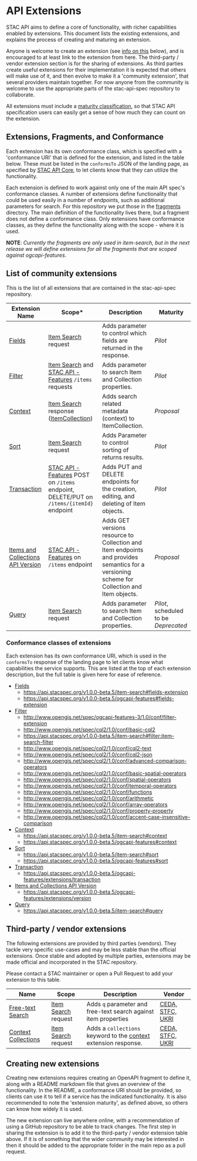 # API Extensions

STAC API aims to define a core of functionality, with richer capabilities enabled by extensions. This document
lists the existing extensions, and explains the process of creating and maturing an extension. 

Anyone is welcome to create an extension (see [info on this](#creating-new-extensions) below), and is encouraged to at least 
link to the extension from here.
The third-party / vendor extension section is for the sharing of extensions. As third parties create useful extensions for their implementation
it is expected that others will make use of it, and then evolve to make it a 'community extension', that several providers maintain together.
For now anyone from the community is welcome to use the appropriate parts of the stac-api-spec repository to collaborate.

All extensions must include a [maturity classification](README.md#maturity-classification), so that STAC API
specification users can easily get a sense of how much they can count on the extension. 

## Extensions, Fragments, and Conformance

Each extension has its own conformance class, which is specified with a 'conformance URI' that is defined for the extension, and listed in 
the table below. These must be listed in the `conformsTo` JSON of the landing page, as specified by [STAC API Core](core/), to let clients
know that they can utilize the functionality. 

Each extension is defined to work against only one of the main API spec's conformance classes. A number of extensions define functionality 
that could be used easily in a number of endpoints, such as additional parameters for search. For this repository we put those in the 
[fragments](fragments/) directory. The main definition of the functionality lives there, but a fragment does not define a conformance class.
Only extensions have conformance classes, as they define the functionality along with the scope - where it is used. 

**NOTE**: *Currently the fragments are only used in item-search, but in the next release we will define extensions for all the fragments that
are scoped against ogcapi-features*.

## List of community extensions

This is the list of all extensions that are contained in the stac-api-spec repository.

| Extension Name                                                                    | Scope*                                                                                                     | Description                                                                                                                                 | Maturity                              |
| --------------------------------------------------------------------------------- | ---------------------------------------------------------------------------------------------------------- | ------------------------------------------------------------------------------------------------------------------------------------------- | ------------------------------------- |
| [Fields](item-search/README.md#fields-extension)                                            | [Item Search](item-search/) request                                                                        | Adds parameter to control which fields are returned in the response.                                                                        | *Pilot*                               |
| [Filter](item-search/README.md#filter-extension)                                            | [Item Search](item-search/) and [STAC API - Features](ogcapi-features) `/items` requests                   | Adds parameter to search Item and Collection properties.                                                                                    | *Pilot*                               |
| [Context](item-search/README.md#context-extension)                                          | [Item Search](item-search/) response ([ItemCollection](fragments/itemcollection/README.md))                | Adds search related metadata (context) to ItemCollection.                                                                                   | *Proposal*                            |
| [Sort](item-search/README.md#sort-extension)                                                | [Item Search](item-search/) request                                                                        | Adds Parameter to control sorting of returns results.                                                                                       | *Pilot*                               |
| [Transaction](ogcapi-features/extensions/transaction/README.md)                   | [STAC API - Features](ogcapi-features) POST on `/items` endpoint, DELETE/PUT on `/items/{itemId}` endpoint | Adds PUT and DELETE endpoints for the creation, editing, and deleting of Item objects.                                                      | *Pilot*                               |
| [Items and Collections API Version](ogcapi-features/extensions/version/README.md) | [STAC API - Features](ogcapi-features) on `/items` endpoint                                                | Adds GET versions resource to Collection and Item endpoints and provides semantics for a versioning scheme for Collection and Item objects. | *Proposal*                            |
| [Query](item-search/README.md#query-extension)                                              | [Item Search](item-search/) request                                                                        | Adds parameter to search Item and Collection properties.                                                                                    | *Pilot*, scheduled to be *Deprecated* |

### Conformance classes of extensions

Each extension has its own conformance URI, which is used in the `conformsTo` response of the landing page to let clients know what capabilities 
the service supports. This are listed at the top of each extension description, but the full table is given here for ease of reference.

- [Fields](item-search/README.md#fields-extension)
  - <https://api.stacspec.org/v1.0.0-beta.5/item-search#fields-extension>
  - <https://api.stacspec.org/v1.0.0-beta.5/ogcapi-features#fields-extension>
- [Filter](item-search/README.md#filter-extension)
  - <http://www.opengis.net/spec/ogcapi-features-3/1.0/conf/filter-extension>
  - <http://www.opengis.net/spec/cql2/1.0/conf/basic-cql2>
  - <https://api.stacspec.org/v1.0.0-beta.5/item-search#filter:item-search-filter>
  - <http://www.opengis.net/spec/cql2/1.0/conf/cql2-text>
  - <http://www.opengis.net/spec/cql2/1.0/conf/cql2-json>
  - <http://www.opengis.net/spec/cql2/1.0/conf/advanced-comparison-operators>
  - <http://www.opengis.net/spec/cql2/1.0/conf/basic-spatial-operators>
  - <http://www.opengis.net/spec/cql2/1.0/conf/spatial-operators>
  - <http://www.opengis.net/spec/cql2/1.0/conf/temporal-operators>
  - <http://www.opengis.net/spec/cql2/1.0/conf/functions>
  - <http://www.opengis.net/spec/cql2/1.0/conf/arithmetic>
  - <http://www.opengis.net/spec/cql2/1.0/conf/array-operators>
  - <http://www.opengis.net/spec/cql2/1.0/conf/property-property>
  - <http://www.opengis.net/spec/cql2/1.0/conf/accent-case-insensitive-comparison>
- [Context](item-search/README.md#context-extension)
  - <https://api.stacspec.org/v1.0.0-beta.5/item-search#context>
  - <https://api.stacspec.org/v1.0.0-beta.5/ogcapi-features#context>
- [Sort](item-search/README.md#sort-extension)
  - <https://api.stacspec.org/v1.0.0-beta.5/item-search#sort>
  - <https://api.stacspec.org/v1.0.0-beta.5/ogcapi-features#sort>
- [Transaction](ogcapi-features/extensions/transaction/README.md)
  - <https://api.stacspec.org/v1.0.0-beta.5/ogcapi-features/extensions/transaction>
- [Items and Collections API Version](ogcapi-features/extensions/version/README.md)
  - <https://api.stacspec.org/v1.0.0-beta.5/ogcapi-features/extensions/version>
- [Query](item-search/README.md#query-extension)
  - <https://api.stacspec.org/v1.0.0-beta.5/item-search#query>

## Third-party / vendor extensions

The following extensions are provided by third parties (vendors). They tackle very specific
use-cases and may be less stable than the official extensions. Once stable and adopted by multiple
parties, extensions may be made official and incorporated in the STAC repository.

Please contact a STAC maintainer or open a Pull Request to add your extension to this table.

| Name                                                                       | Scope                               | Description                                                                                                                                    | Vendor                                         |
| -------------------------------------------------------------------------- | ----------------------------------- | ---------------------------------------------------------------------------------------------------------------------------------------------- | ---------------------------------------------- |
| [Free-text Search](https://github.com/cedadev/stac-freetext-search)        | [Item Search](item-search/) request | Adds `q` parameter and free-text search against item properties                                                                                | [CEDA, STFC, UKRI](https://github.com/cedadev) |
| [Context Collections](https://github.com/cedadev/stac-context-collections) | [Item Search](item-search/) request | Adds a `collections` keyword to the [context](https://github.com/radiantearth/stac-api-spec/tree/main/fragments/context) extension response. | [CEDA, STFC, UKRI](https://github.com/cedadev) |

## Creating new extensions

Creating new extensions requires creating an OpenAPI fragment to define it, along with a README markdown file that gives 
an overview of the functionality. In the README, a conformance URI should be provided, so clients can use it to tell if
a service has the indicated functionality. It is also recommended to note the 'extension maturity', as defined above,
so others can know how widely it is used.

The new extension can live anywhere online, with a recommendation of using a GitHub repository to be able to track changes. 
The first step in sharing the extension is to add it to the third-party / vendor extension table above. If it is of something
that the wider community may be interested in then it should be added to the appropriate folder in the main repo as a pull 
request. 
